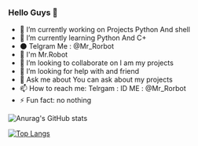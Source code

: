 ### Hello Guys 👋




- 🔭 I’m currently working on Projects Python And shell
- 🌱 I’m currently learning Python And C+
- 🌑 Telgram Me : @Mr_Rorbot
- 🙂 I'm Mr.Robot
- 👯 I’m looking to collaborate on I am my projects 
- 🤔 I’m looking for help with and friend 
- 💬 Ask me about You can ask about my projects 
- 📫 How to reach me: Telrgam : ID ME : @Mr_Rorbot
- ⚡ Fun fact: no nothing 


![Anurag's GitHub stats](https://github-readme-stats.vercel.app/api?username=SecurityLeader&show_icons=true&theme=radical)

[![Top Langs](https://github-readme-stats.vercel.app/api/top-langs/?username=SecurityLeader&hide_progress=true)](https://github.com/anuraghazra/github-readme-stats) 















